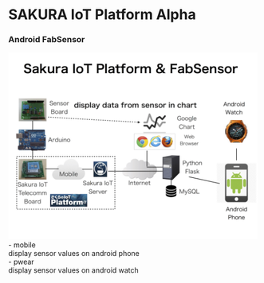# SAKURA IoT Platform Alpha

### Android FabSensor
<img src="https://github.com/ohwada/sakura_iot_alpha/blob/master/docs/sakura_iot_fab_sensor_android_watch.png" width="500" />
- mobile<br/>
  display sensor values on android phone<br/>
- pwear<br/>
  display sensor values on android watch<br/>
